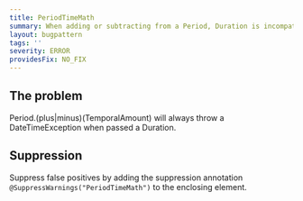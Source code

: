 ```yaml
---
title: PeriodTimeMath
summary: When adding or subtracting from a Period, Duration is incompatible.
layout: bugpattern
tags: ''
severity: ERROR
providesFix: NO_FIX
---
```


<!--
*** AUTO-GENERATED, DO NOT MODIFY ***
To make changes, edit the @BugPattern annotation or the explanation in docs/bugpattern.
-->

## The problem
Period.(plus|minus)(TemporalAmount) will always throw a DateTimeException when passed a Duration.

## Suppression
Suppress false positives by adding the suppression annotation `@SuppressWarnings("PeriodTimeMath")` to the enclosing element.
